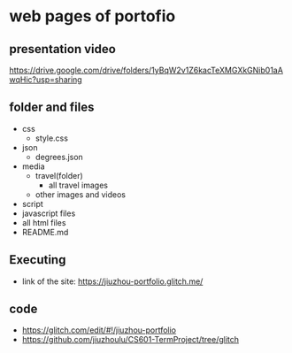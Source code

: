 # web pages of portofio

## presentation video
https://drive.google.com/drive/folders/1yBqW2v1Z6kacTeXMGXkGNib01aAwqHic?usp=sharing 
## folder and files
- css
    - style.css
- json
    - degrees.json
- media
    - travel(folder)
      - all travel images
    - other images and videos
- script
 - javascript files
- all html files
- README.md
## Executing
 - link of the site: https://jiuzhou-portfolio.glitch.me/

## code
 - https://glitch.com/edit/#!/jiuzhou-portfolio
 - https://github.com/jiuzhoulu/CS601-TermProject/tree/glitch





